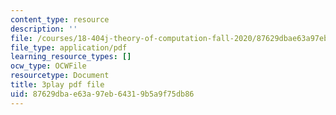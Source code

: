 ```yaml
---
content_type: resource
description: ''
file: /courses/18-404j-theory-of-computation-fall-2020/87629dbae63a97eb64319b5a9f75db86_N28g_YBXY8Y.pdf
file_type: application/pdf
learning_resource_types: []
ocw_type: OCWFile
resourcetype: Document
title: 3play pdf file
uid: 87629dba-e63a-97eb-6431-9b5a9f75db86
---
```

